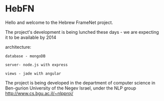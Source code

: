 HebFN
===============

Hello and welcome to the Hebrew FrameNet project.

The project's development is being lunched these days - we are expecting it to be available by 2014


architecture:

    database - mongoDB

    server- node.js with express

    views - jade with angular
    
    
    
The project is being developed in the department of computer science in Ben-gurion University of the Negev Israel, under the NLP group
http://www.cs.bgu.ac.il/~nlpproj/

